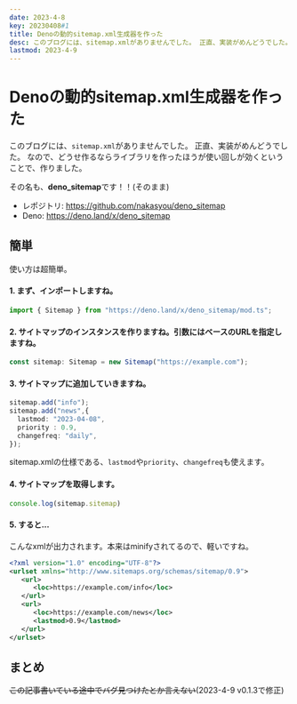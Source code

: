 ```yaml
---
date: 2023-4-8
key: 20230408#1
title: Denoの動的sitemap.xml生成器を作った
desc: このブログには、sitemap.xmlがありませんでした。 正直、実装がめんどうでした。 なので、どうせ作るならライブラリを作ったほうが使い回しが効くということで、作りました。
lastmod: 2023-4-9
---
```

# Denoの動的sitemap.xml生成器を作った
このブログには、`sitemap.xml`がありませんでした。
正直、実装がめんどうでした。
なので、どうせ作るならライブラリを作ったほうが使い回しが効くということで、作りました。

その名も、<b>deno_sitemap</b>です！！(そのまま)
- レポジトリ: https://github.com/nakasyou/deno_sitemap 
- Deno: https://deno.land/x/deno_sitemap
## 簡単
使い方は超簡単。
#### 1. まず、インポートしますね。
```ts
import { Sitemap } from "https://deno.land/x/deno_sitemap/mod.ts";
```
#### 2. サイトマップのインスタンスを作りますね。引数にはベースのURLを指定しますね。
```ts
const sitemap: Sitemap = new Sitemap("https://example.com");
```
#### 3. サイトマップに追加していきますね。
```ts
sitemap.add("info");
sitemap.add("news",{
  lastmod: "2023-04-08",
  priority : 0.9,
  changefreq: "daily",
});
```
sitemap.xmlの仕様である、`lastmod`や`priority`、`changefreq`も使えます。
#### 4. サイトマップを取得します。
```ts
console.log(sitemap.sitemap)
```
#### 5. すると...
こんなxmlが出力されます。本来はminifyされてるので、軽いですね。
```xml
<?xml version="1.0" encoding="UTF-8"?>
<urlset xmlns="http://www.sitemaps.org/schemas/sitemap/0.9">
   <url>
      <loc>https://example.com/info</loc>
   </url>
   <url>
      <loc>https://example.com/news</loc>
      <lastmod>0.9</lastmod>
   </url>
</urlset>
```
## まとめ
~~この記事書いている途中でバグ見つけたとか言えない~~(2023-4-9 v0.1.3で修正)

